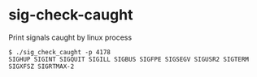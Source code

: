 # sig-check-caught
Print signals caught by linux process


```
$ ./sig_check_caught -p 4178
SIGHUP SIGINT SIGQUIT SIGILL SIGBUS SIGFPE SIGSEGV SIGUSR2 SIGTERM SIGXFSZ SIGRTMAX-2 
```
